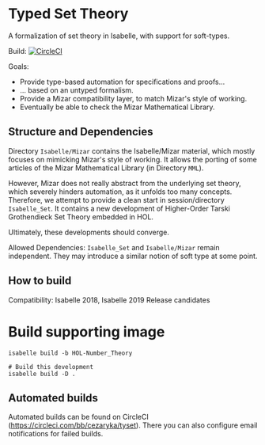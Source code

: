 # Typed Set Theory

A formalization of set theory in Isabelle, with support for soft-types.

Build: [![CircleCI](https://circleci.com/bb/cezaryka/tyset.svg?style=svg&circle-token=2fc0576de43f1f1852e8500afc862e43da2ee1e5)](https://circleci.com/bb/cezaryka/tyset)

Goals:

* Provide type-based automation for specifications and proofs...
* ... based on an untyped formalism.
* Provide a Mizar compatibility layer, to match Mizar's style of working.
* Eventually be able to check the Mizar Mathematical Library.

## Structure and Dependencies

Directory `Isabelle/Mizar` contains the Isabelle/Mizar material, which mostly focuses on mimicking Mizar's style of working.
It allows the porting of some articles of the Mizar Mathematical Library (in Directory `MML`).

However, Mizar does not really abstract from the underlying set theory, which severely hinders automation, as it unfolds too many concepts.
Therefore, we attempt to provide a clean start in session/directory `Isabelle_Set`.
It contains a new development of Higher-Order Tarski Grothendieck Set Theory embedded in HOL.

Ultimately, these developments should converge.

Allowed Dependencies: `Isabelle_Set` and `Isabelle/Mizar` remain independent. They may introduce a similar notion of soft type at some point.


## How to build

Compatibility: Isabelle 2018, Isabelle 2019 Release candidates

  # Build supporting image
	isabelle build -b HOL-Number_Theory
	
	# Build this development
	isabelle build -D .

	
## Automated builds

Automated builds can be found on CircleCI (https://circleci.com/bb/cezaryka/tyset).
There you can also configure email notifications for failed builds.